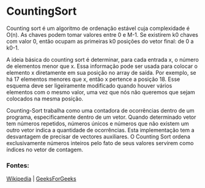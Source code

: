 # CountingSort

Counting sort é um algoritmo de ordenação estável cuja complexidade é O(n). As chaves podem tomar valores entre 0 e M-1. Se existirem k0 chaves com valor 0, então ocupam as primeiras k0 posições do vetor final: de 0 a k0-1.

A ideia básica do counting sort é determinar, para cada entrada x, o número de elementos menor que x. Essa informação pode ser usada para colocar o elemento x diretamente em sua posição no array de saída. Por exemplo, se há 17 elementos menores que x, então x pertence a posição 18. Esse esquema deve ser ligeiramente modificado quando houver vários elementos com o mesmo valor, uma vez que nós não queremos que sejam colocados na mesma posição.

Counting-Sort trabalha como uma contadora de ocorrências dentro de um programa, especificamente dentro de um vetor. Quando determinado vetor tem números repetidos, números únicos e números que não existem um outro vetor indica a quantidade de ocorrências.
Esta implementação tem a desvantagem de precisar de vectores auxiliares. O Counting Sort ordena exclusivamente números inteiros pelo fato de seus valores servirem como índices no vetor de contagem.

### Fontes:
[Wikipedia](https://pt.wikipedia.org/wiki/Counting_sort) |
[GeeksForGeeks](https://www.geeksforgeeks.org/counting-sort/)
